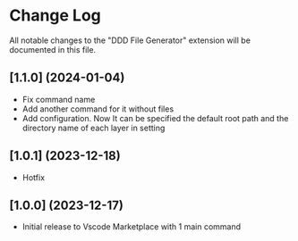 # Change Log

All notable changes to the "DDD File Generator" extension will be documented in this file.

## [1.1.0] (2024-01-04)

- Fix command name
- Add another command for it without files
- Add configuration. Now It can be specified the default root path and the directory name of each layer in setting

## [1.0.1] (2023-12-18)

- Hotfix

## [1.0.0] (2023-12-17)

- Initial release to Vscode Marketplace with 1 main command